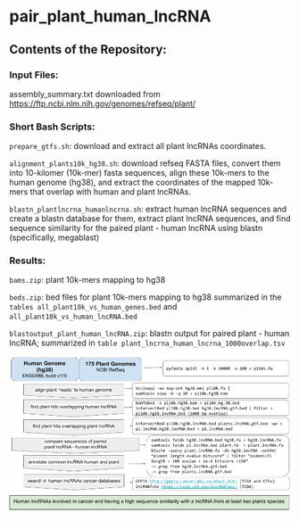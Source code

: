 # pair_plant_human_lncRNA

## Contents of the Repository:

### Input Files: 
assembly_summary.txt downloaded from https://ftp.ncbi.nlm.nih.gov/genomes/refseq/plant/

### Short Bash Scripts: 

`prepare_gtfs.sh`: download and extract all plant lncRNAs coordinates.

`alignment_plants10k_hg38.sh`:  download refseq FASTA files, convert them into 10-kilomer (10k-mer) fasta sequences, align these 10k-mers to the human genome (hg38), and extract the coordinates of the mapped 10k-mers that overlap with human and plant lncRNAs.

`blastn_plantlncrna_humanlncrna.sh`: extract human lncRNA sequences and create a blastn database for them, extract plant lncRNA sequences, and find sequence similarity for the paired plant - human lncRNA using blastn (specifically, megablast)

### Results:

`bams.zip`: plant 10k-mers mapping to hg38

`beds.zip`: bed files for plant 10k-mers mapping to hg38 summarized in the `tables all_plant10k_vs_human_genes.bed` and `all_plant10k_vs_human_lncRNA.bed`

`blastoutput_plant_human_lncRNA.zip`: blastn output for paired plant - human lncRNA; summarized in `table plant_lncrna_human_lncrna_1000overlap.tsv` 

![Workflow](https://github.com/ligiamateiu/pair_plant_human_lncRNA/blob/main/Results/Figure1.png)
